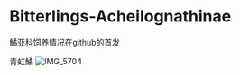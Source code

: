 # Bitterlings-Acheilognathinae
鱊亚科饲养情况在github的首发

青虹鱊
![IMG_5704](https://user-images.githubusercontent.com/50125230/140275517-b74421a9-4985-41a8-91a9-55e58f613739.jpg)
